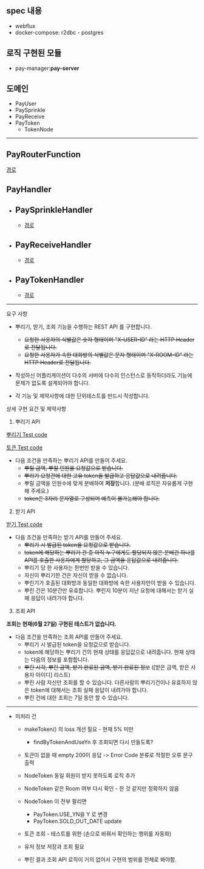 spec 내용
-
* webflux
* docker-compose: r2dbc - postgres

로직 구현된 모듈
-
- pay-manager:**pay-server**
 
도메인    
-
* PayUser  
* PaySprinkle  
* PayReceive  
* PayToken   
    * TokenNode  

---
PayRouterFunction
-
[경로](https://github.com/wiv33/pay-manager/blob/master/pay-server/src/main/java/org/psawesome/payserver/domain/common/PayRouterFunction.java)   

PayHandler
-

- PaySprinkleHandler
    -
    - [경로](https://github.com/wiv33/pay-manager/blob/master/pay-server/src/main/java/org/psawesome/payserver/domain/sprinkle/handler/SprinkleHandler.java)
    
    
- PayReceiveHandler
    -
    - [경로](https://github.com/wiv33/pay-manager/blob/master/pay-server/src/main/java/org/psawesome/payserver/domain/receive/handler/ReceiveHandler.java)

- PayTokenHandler
    -
    - [경로](https://github.com/wiv33/pay-manager/blob/master/pay-server/src/main/java/org/psawesome/payserver/domain/token/handler/TokenHandler.java)    
    
    
---
요구 사항  
+ 뿌리기, 받기, 조회 기능을 수행하는 REST API 를 구현합니다.  
    - ~~요청한 사용자의 식별값은 숫자 형태이며 "X-USER-ID" 라는 HTTP Header로 전달됩니다.~~
    - ~~요청한 사용자가 속한 대화방의 식별값은 문자 형태이며 "X-ROOM-ID" 라는 HTTP Header로 전달됩니다.~~
    
+ 작성하신 어플리케이션이 다수의 서버에 다수의 인스턴스로 동작하더라도 기능에 문제가 없도록 설계되어야 합니다.

+ 각 기능 및 제약사항에 대한 단위테스트를 반드시 작성합니다.

상세 구현 요건 및 제약사항

1. 뿌리기 API


[뿌리기 Test code](https://github.com/wiv33/pay-manager/blob/master/pay-server/src/test/java/org/psawesome/payserver/domain/sprinkle/handler/SprinkleHandlerTest.java)   


[토큰 Test code](https://github.com/wiv33/pay-manager/blob/master/pay-server/src/test/java/org/psawesome/payserver/domain/token/entity/PayTokenTest.java)   

+ 다음 조건을 만족하는 뿌리기 API를 만들어 주세요.
    - ~~뿌릴 금액, 뿌릴 인원을 요청값으로 받습니다.~~
    - ~~뿌리기 요청건에 대한 고유 token을 발급하고 응답값으로 내려줍니다.~~   
    - 뿌릴 금액을 인원수에 맞게 분배하여 **저장**합니다. (분배 로직은 자유롭게 구현해 주세요.)
    - ~~token은 3자리 문자열로 구성되며 예측이 불가능해야 합니다.~~
    
2. 받기 API   

[받기 Test code](https://github.com/wiv33/pay-manager/blob/master/pay-server/src/test/java/org/psawesome/payserver/domain/receive/handler/ReceiveHandlerTest.java)

+ 다음 조건을 만족하는 받기 API를 만들어 주세요.
    - ~~뿌리기 시 발급된 token을 요청값으로 받습니다.~~
    - ~~token에 해당하는 뿌리기 건 중 아직 누구에게도 할당되지 않은 
        분배건 하나를 API를 호출한 사용자에게 할당하고, 그 금액을 응답값으로 내려줍니다.~~
    - 뿌리기 당 한 사용자는 한번만 받을 수 있습니다.
    - 자신이 뿌리기한 건은 자신이 받을 수 없습니다.
    - 뿌린기가 호출된 대화방과 동일한 대화방에 속한 사용자만이 받을 수 있습니다.
    - 뿌린 건은 10분간만 유효합니다. 뿌린지 10분이 지난 요청에 대해서는 받기 실패 응답이 내려가야 합니다.
    
3. 조회 API  

**조회는 현재(6월 27일) 구현된 테스트가 없습니다.**

+ 다음 조건을 만족하는 조회 API를 만들어 주세요.
    - 뿌리기 시 발급된 token을 요청값으로 받습니다.
    - token에 해당하는 뿌리기 건의 현재 상태를 응답값으로 내려줍니다. 현재 상태는 다음의 정보를 포함합니다.
    - ~~뿌린 시각, 뿌린 금액, 받기 완료된 금액, 받기 완료된 정보~~ ([받은 금액, 받은 사용자 아이디] 리스트)
    - 뿌린 사람 자신만 조회를 할 수 있습니다. 다른사람의 뿌리기건이나 유효하지 않은 token에 대해서는 조회 실패 응답이 내려가야 합니다.
    - 뿌린 건에 대한 조회는 7일 동안 할 수 있습니다.
    
    
---

- 미처리 건
    + makeToken() 의 loss 개선 필요 - 현재 5% 미만
        - findByTokenAndUseYn 후 조회되면 다시 만들도록?
    + 토큰이 없을 때 empty 200이 응답 -> Error Code 분류로 적절한 오류 문구 출력
    + NodeToken 동일 회원이 받지 못하도록 로직 추가
    + NodeToken 같은 Room 여부 다시 확인 - 한 것 같지만 정확하지 않음
    + NodeToken 이 전부 팔리면 
        + PayToken.USE_YN을 Y 로 변경
        + PayToken.SOLD_OUT_DATE update
    + 토큰 조회 - 테스트를 위한 (손으로 바꿔서 확인하는 행위를 자동화)
    + 유저 정보 저장과 조회 필요
    
    + 뿌린 결과 조회 API 로직이 거의 없어서 구현의 범위를 전체로 봐야함.
    